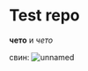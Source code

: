 # Test repo

**чето** и *чето*


свин:
![unnamed](https://user-images.githubusercontent.com/90281943/132845339-be0a80d6-21f5-4643-b1c7-ca6754f9c3f0.jpg)

